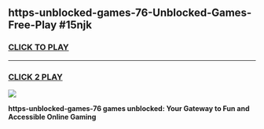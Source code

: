 
## https-unblocked-games-76-Unblocked-Games-Free-Play #15njk
<h3>
<a href="https://us.freeplayer.one?title=https-unblocked-games-76&ref=9M">CLICK TO PLAY</a></h3>
<hr>

<h3>
<a href="https://us.freeplayer.one?title=https-unblocked-games-76&ref=9M">CLICK 2 PLAY</a>
  
</h3>

<a href="https://us.freeplayer.one?title=https-unblocked-games-76&ref=9M"><img src="https://clearcache.store/games.png"></a>


**https-unblocked-games-76 games unblocked: Your Gateway to Fun and Accessible Online Gaming**
